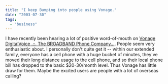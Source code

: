 ```yaml
---
title: "I keep Bumping into people using Vonage."
date: "2003-07-30"
tags: 
  - "business"
---
```


I have recently been hearing a lot of positive word-of-mouth on [Vonage DigitalVoice .::. The BROADBAND Phone Company...](http://www.vonage.com/ "Vonage DigitalVoice .::. The BROADBAND Phone Company..."). People seem very enthusiastic about. I personally don't quite get it -- within our extended family, everyone has a cell phone with a huge bucket of minutes, they've moved their long distance usage to the cell phone, and so their local phone bill has dropped to the basic $20-30/month level. Thus Vonage has little draw for them. Maybe the excited users are people with a lot of overseas calling?
